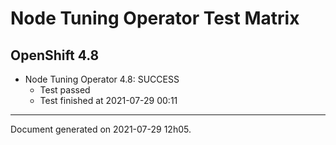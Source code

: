 
Node Tuning Operator Test Matrix
================================

OpenShift 4.8
-------------


* Node Tuning Operator 4.8: SUCCESS
  - Test passed
  - Test finished at 2021-07-29 00:11


---
Document generated on 2021-07-29 12h05.
